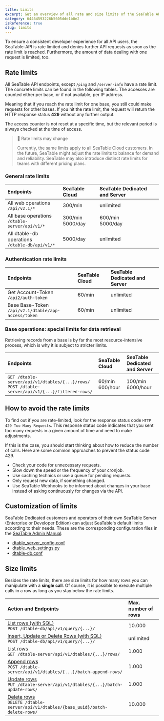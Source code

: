 ```yaml
---
title: Limits
excerpt: Get an overview of all rate and size limits of the SeaTable API.
category: 64464593226b5605dde1b0e2
isReference: true
slug: limits
---
```


<style>
.markdown-body {
	--markdown-title-marginTop: 2em;
}
</style>

To ensure a consistent developer experience for all API users, the SeaTable-API is rate limited and denies further API requests as soon as the rate limit is reached. Furthermore, the amount of data dealing with one request is limited, too.

## Rate limits

All SeaTable API endpoints, except `/ping` and `/server-info` have a rate limit. The concrete limits can be found in the following tables. The accesses are counted either per base, or if not available, per IP address. 

Meaning that if you reach the rate limit for one base, you still could make requests for other bases. If you hit the rate limit, the request will return the HTTP response status **429** without any further output.

The access counter is not reset at a specific time, but the relevant period is always checked at the time of access. 

> 🚧 Rate limits may change
> 
> Currently, the same limits apply to all SeaTable Cloud customers. In the future, SeaTable might adjust the rate limits to balance for demand and reliability. SeaTable may also introduce distinct rate limits for teams with different pricing plans.

### General rate limits

| Endpoints | SeaTable Cloud | SeaTable Dedicated and Server |
| :- | :- | :- |
| All web operations<br/>`/api/v2.1/*` | 300/min | unlimited |
| All base operations<br/>`/dtable-server/api/v1/*` | 300/min<br/>5000/day  | 600/min<br/>5000/day |
| All dtable-db operations<br/>`/dtable-db/api/v1/*` | 5000/day | unlimited |

### Authentication rate limits

| Endpoints | SeaTable Cloud | SeaTable Dedicated and Server |
| :- | :- | :- |
| Get Account-Token<br/>`/api2/auth-token` | 60/min | unlimited |
| Base Base-Token<br/>`/api/v2.1/dtable/app-access/token` | 60/min | unlimited |

### Base operations: special limits for data retrieval

Retrieving records from a base is by far the most resource-intensive process, which is why it is subject to stricter limits. 

| Endpoints | SeaTable Cloud | SeaTable Dedicated and Server |
| :- | :- | :- |
| `GET /dtable-server/api/v1/dtables/{...}/rows/`<br/>`POST /dtable-server/api/v1/{...}/filtered-rows/` | 60/min<br/>600/hour | 100/min<br/>6000/hour |


## How to avoid the rate limits

To find out if you are rate-limited, look for the response status code `HTTP 429 Too Many Requests`. This response status code indicates that you sent too many requests in a given amount of time and need to make adjustments.

If this is the case, you should start thinking about how to reduce the number of calls. Here are some common approaches to prevent the status code 429.

- Check your code for unnecessary requests.
- Slow down the speed or the frequency of your cronjob.
- Use caching technics or use a queue for pending requests.
- Only request new data, if something changed.
- Use SeaTable Webhooks to be informed about changes in your base instead of asking continuously for changes via the API.

## Customization of limits

SeaTable Dedicated customers and operators of their own SeaTable Server (Enterprise or Developer Edition) can adjust SeaTable's default limits according to their needs. These are the corresponding configuration files in the [SeaTable Admin Manual](https://manual.seatable.io):

- [dtable_server_config.conf](https://manual.seatable.io/config/dtable_server_config/)
- [dtable_web_settings.py](https://manual.seatable.io/config/dtable_web_settings/)
- [dtable-db.conf](https://manual.seatable.io/config/dtable_db_conf/)

## Size limits

Besides the rate limits, there are size limits for how many rows you can manipulate with a **single call**. Of course, it is possible to execute multiple calls in a row as long as you stay below the rate limits.

| Action and Endpoints | Max. number of rows |
| :- | :- |
| [List rows (with SQL)](/reference/list-rows-with-sql)<br/>`POST /dtable-db/api/v1/query/{...}/` | 10.000 |
| [Insert, Update or Delete Rows (with SQL)](/reference/list-rows-with-sql)<br/>`POST /dtable-db/api/v1/query/{...}/` | unlimited |
| [List rows](/reference/list-rows)<br/>`GET /dtable-server/api/v1/dtables/{...}/rows/` | 1.000 |
| [Append rows](/reference/append-rows)<br/>`POST /dtable-server/api/v1/dtables/{...}/batch-append-rows/` | 1.000 | 
| [Update rows](/reference/update-rows)<br/>`PUT /dtable-server/api/v1/dtables/{...}/batch-update-rows/` | 1.000 | 
| [Delete rows](/reference/delete-rows)<br/>`DELETE /dtable-server/api/v1/dtables/{base_uuid}/batch-delete-rows/` | 10.000 |

